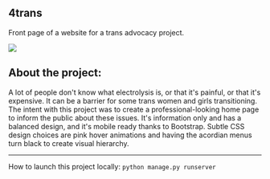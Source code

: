 ## 4trans

Front page of a website for a trans advocacy project.

![](https://media2.giphy.com/media/n5mNb6j4Z0cpP6gphH/giphy.gif)

## About the project:

A lot of people don't know what electrolysis is, or that it's painful, or that it's expensive. It can be a barrier for some trans women and girls transitioning. The intent with this project was to create a professional-looking home page to inform the public about these issues. It's information only and has a balanced design, and it's mobile ready thanks to Bootstrap. Subtle CSS design choices are pink hover animations and having the acordian menus turn black to create visual hierarchy.

---

How to launch this project locally: `python manage.py runserver`

